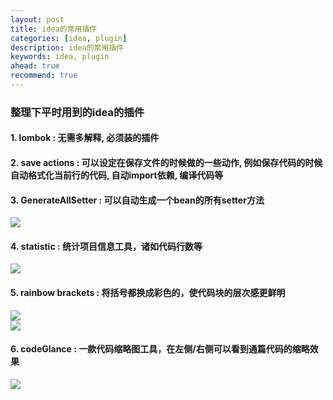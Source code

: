 ```yaml
---
layout: post  
title: idea的常用插件  
categories: [idea, plugin]  
description: idea的常用插件  
keywords: idea, plugin  
ahead: true  
recommend: true  
---
```


### 整理下平时用到的idea的插件

#### 1. lombok : 无需多解释, 必须装的插件

#### 2. save actions : 可以设定在保存文件的时候做的一些动作, 例如保存代码的时候自动格式化当前行的代码, 自动import依赖, 编译代码等

#### 3. GenerateAllSetter : 可以自动生成一个bean的所有setter方法
![](https://taojintianxia.github.io/images/posts/ide/idea/plugins/GenerateAllSetter.png)  

#### 4. statistic : 统计项目信息工具，诸如代码行数等
![](https://taojintianxia.github.io/images/posts/ide/idea/plugins/statistic.png)  

#### 5. rainbow brackets : 将括号都换成彩色的，使代码块的层次感更鲜明
![](https://taojintianxia.github.io/images/posts/ide/idea/plugins/rainbow_brackets1.png)  
![](https://taojintianxia.github.io/images/posts/ide/idea/plugins/ranbow_brackets2.png)  

#### 6. codeGlance : 一款代码缩略图工具，在左侧/右侧可以看到通篇代码的缩略效果
![](https://taojintianxia.github.io/images/posts/ide/idea/plugins/codeGlance.png)  
